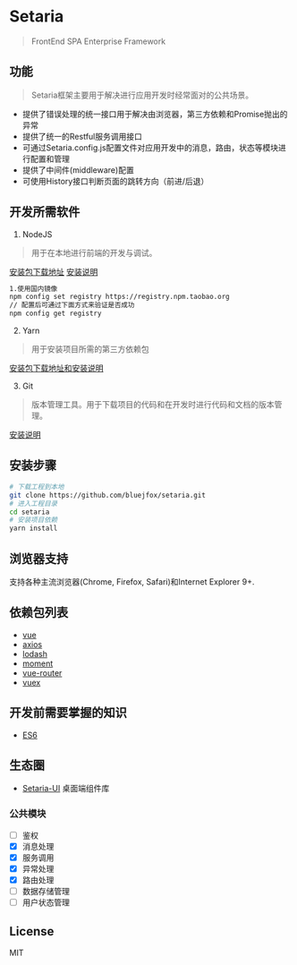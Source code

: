 # Setaria

> FrontEnd SPA Enterprise Framework

## 功能

> Setaria框架主要用于解决进行应用开发时经常面对的公共场景。

* 提供了错误处理的统一接口用于解决由浏览器，第三方依赖和Promise抛出的异常
* 提供了统一的Restful服务调用接口
* 可通过Setaria.config.js配置文件对应用开发中的消息，路由，状态等模块进行配置和管理
* 提供了中间件(middleware)配置
* 可使用History接口判断页面的跳转方向（前进/后退）

## 开发所需软件

1. NodeJS
> 用于在本地进行前端的开发与调试。

  [安装包下载地址](https://nodejs.org/zh-cn/download/)
  [安装说明](http://www.runoob.com/nodejs/nodejs-install-setup.html)

``` bash
1.使用国内镜像
npm config set registry https://registry.npm.taobao.org
// 配置后可通过下面方式来验证是否成功
npm config get registry
```

2. Yarn
> 用于安装项目所需的第三方依赖包

  [安装包下载地址和安装说明](https://yarnpkg.com/zh-Hans/docs/install/)

3. Git
> 版本管理工具。用于下载项目的代码和在开发时进行代码和文档的版本管理。

  [安装说明](https://git-scm.com/book/zh/v2/%E8%B5%B7%E6%AD%A5-%E5%AE%89%E8%A3%85-Git)

## 安装步骤
``` bash
# 下载工程到本地
git clone https://github.com/bluejfox/setaria.git
# 进入工程目录
cd setaria
# 安装项目依赖
yarn install
```
## 浏览器支持
支持各种主流浏览器(Chrome, Firefox, Safari)和Internet Explorer 9+.

## 依赖包列表
* [vue](https://github.com/vuejs/vue)
* [axios](https://github.com/mzabriskie/axios)
* [lodash](https://lodash.com/)
* [moment](https://momentjs.com/)
* [vue-router](https://github.com/vuejs/vue-router)
* [vuex](https://github.com/vuejs/vuex)

## 开发前需要掌握的知识
* [ES6](http://es6.ruanyifeng.com/)

## 生态圈
* [Setaria-UI](https://github.com/bluejfox/setaria-ui) 桌面端组件库

### 公共模块
- [ ] 鉴权
- [X] 消息处理
- [X] 服务调用
- [X] 异常处理
- [X] 路由处理
- [ ] 数据存储管理
- [ ] 用户状态管理

## License
MIT

